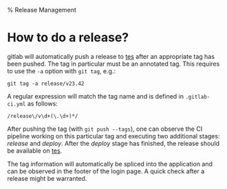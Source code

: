 % Release Management

# How to do a release?

gitlab will automatically push a release to
[tes](https://tes.dsn.kastel.kit.edu/) after an appropriate tag has
been pushed. The tag in particular must be an annotated tag. This
requires to use the `-a` option with `git tag`, e.g.:

    git tag -a release/v23.42

A regular expression will match the tag name and is defined in
`.gitlab-ci.yml` as follows:

    /release\/v\d+(\.\d+)*/

After pushing the tag (with `git push --tags`), one can observe the CI
pipeline working on this particular tag and executing two additional
stages: *release* and *deploy*. After the *deploy* stage has finished,
the release should be available on
[tes](https://tes.dsn.kastel.kit.edu/).

The tag information will automatically be spliced into the application
and can be observed in the footer of the login page. A quick check
after a release might be warranted.

